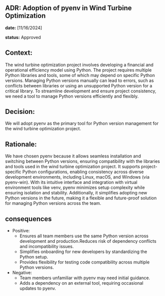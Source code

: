 ## ADR: Adoption of pyenv in Wind Turbine Optimization

**date:** [11/16/2024]

**status:** Approved

## Context: 

The wind turbine optimization project involves developing a financial and operational efficiency model using Python. The project requires multiple Python libraries and tools, some of which may depend on specific Python versions. 
Managing Python versions manually can lead to errors, such as conflicts between libraries or using an unsupported Python version for a critical library. To streamline development and ensure project consistency, we need a tool to manage Python versions efficiently and flexibly.

## Decision: 

We will adopt pyenv as the primary tool for Python version management for the wind turbine optimization project.

## Rationale: 

We have chosen pyenv because it allows seamless installation and switching between Python versions, ensuring compatibility with the libraries and tools used in the wind turbine optimization project. It supports project-specific Python configurations, enabling consistency across diverse development environments, including Linux, macOS, and Windows (via pyenv-win). With its intuitive interface and integration with virtual environment tools like venv, pyenv minimizes setup complexity while ensuring isolation and stability. Additionally, it simplifies adopting new Python versions in the future, making it a flexible and future-proof solution for managing Python versions across the team.

## consequences

* Positive:
  - Ensures all team members use the same Python version across development and production.Reduces risk of dependency conflicts and incompatibility issues.
  - Simplifies onboarding for new developers by standardizing the Python setup.
  - Provides flexibility for testing code compatibility across multiple Python versions.
* Negative:
  - Team members unfamiliar with pyenv may need initial guidance.
  - Adds a dependency on an external tool, requiring occasional updates to pyenv.
